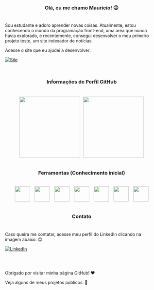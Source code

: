 <h3 align='center'> Olá, eu me chamo Mauricio! 😉</h3>

<h1><!--Somente para criação da linha--></h1>

Sou estudante e adoro aprender novas coisas. Atualmente, estou conhecendo o mundo da programação front-end, uma área que nunca havia explorado, e recentemente, consegui desenvolver o meu primeiro projeto teste, um site indexador de notícias. 

Acesse o site que eu ajudei a desenvolver:

[![Site](https://img.shields.io/badge/Grid_da_Notícia-Acesse-gren)](https://github.com/Maurici0M/grupo5_proz#readme)

<br>

<h3 align='center'>Informações de Perfil GitHub</h3>

<h1><!--Somente para criação da linha--></h1>

<div align='center' style='display: flex; text-align: center; justify-content: center; align-itens: center; gap: 2%' >

<img src='https://github-readme-stats.vercel.app/api?username=Maurici0M&show_icons=true&theme=tokyonight' style='height: 200px'>

<img src= 'https://github-readme-stats.vercel.app/api/top-langs/?username=Maurici0M&theme=blue-green' style='height: 200px'>

</div>

<br>

<h3 align='center'>Ferramentas (Conhecimento inicial)</h3>
<br>

<div align='center' style='display:flex; justify-content: center; gap: 3%'>

<img src="https://cdn.jsdelivr.net/gh/devicons/devicon/icons/python/python-original-wordmark.svg" style='height: 50px' />
<img src="https://cdn.jsdelivr.net/gh/devicons/devicon/icons/vscode/vscode-original-wordmark.svg" style='height: 50px'/>
<img src="https://cdn.jsdelivr.net/gh/devicons/devicon/icons/html5/html5-plain-wordmark.svg" style='height: 50px' />
<img src="https://cdn.jsdelivr.net/gh/devicons/devicon/icons/css3/css3-plain-wordmark.svg" style='height: 50px' />
<img src="https://cdn.jsdelivr.net/gh/devicons/devicon/icons/git/git-plain-wordmark.svg" style='height: 50px'/>
<img src="https://cdn.jsdelivr.net/gh/devicons/devicon/icons/javascript/javascript-plain.svg" style='height: 50px'/>
<img src="https://cdn.jsdelivr.net/gh/devicons/devicon/icons/canva/canva-original.svg" style='height: 50px'/>

</div>

<br>

<h3 align='center'>Contato</h3>
<h1><!--Somente para criação da linha--></h1>


<p>Caso queira me contatar, acesse meu perfil do LinkedIn clicando na imagem abaixo: 😊</p> 



<div align='initial'>

[![LinkedIn](https://img.shields.io/badge/LinkedIn-0077B5?style=for-the-badge&logo=linkedin&logoColor=white)](https://www.linkedin.com/in/mauricio-marques-costa-994b25210/)

</div>

<br>



<br>

<p>Obrigado por visitar minha página GitHub! ❤️</p>

<p>Veja alguns de meus projetos públicos: 📂</p>

